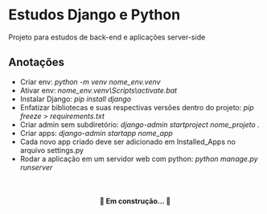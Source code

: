 <h1>Estudos Django e Python</h1>
<p>Projeto para estudos de back-end e aplicações server-side</p>
<h2>Anotações</h2>
<ul>
    <li>Criar env: <i>python -m venv nome_env.venv</i></li>
    <li>Ativar env: <i>nome_env.venv\Scripts\activate.bat</i>
    <li>Instalar Django: <i>pip install django</i></li>
    <li>Enfatizar bibliotecas e suas respectivas versões dentro do projeto: <i>pip freeze > requirements.txt</i></li>
    <li>Criar admin sem subdiretório: <i>django-admin startproject nome_projeto .</i></li>
    <li>Criar apps: <i>django-admin startapp nome_app</i></li>
    <li>Cada novo app criado deve ser adicionado em Installed_Apps no arquivo settings.py</li>
    <li>Rodar a aplicação em um servidor web com python: <i>python manage.py runserver</i></li>
</ul>
</br>
<h4 align="center">🚧  Em construção...  🚧</h4>
